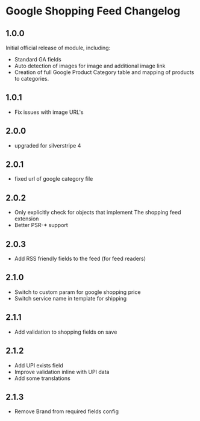 # Google Shopping Feed Changelog


## 1.0.0

Initial official release of module, including:

* Standard GA fields
* Auto detection of images for image and additional image link
* Creation of full Google Product Category table and mapping of products to categories.

## 1.0.1

* Fix issues with image URL's

## 2.0.0

* upgraded for silverstripe 4

## 2.0.1

* fixed url of google category file

## 2.0.2

* Only explicitly check for objects that implement The shopping feed extension
* Better PSR-* support

## 2.0.3

* Add RSS friendly fields to the feed (for feed readers)

## 2.1.0

* Switch to custom param for google shopping price
* Switch service name in template for shipping

## 2.1.1

* Add validation to shopping fields on save

## 2.1.2

* Add UPI exists field
* Improve validation inline with UPI data
* Add some translations

## 2.1.3

* Remove Brand from required fields config
